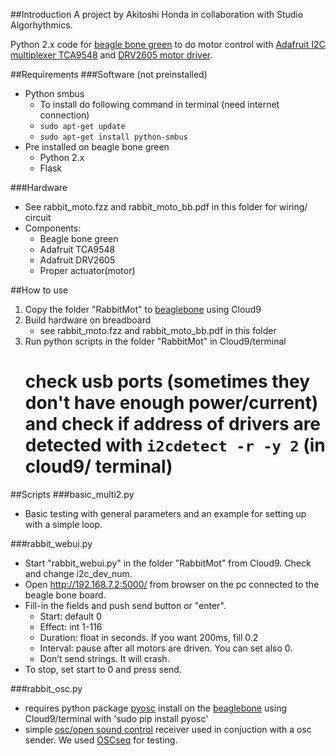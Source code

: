 ##Introduction
A project by Akitoshi Honda in collaboration with Studio Algorhythmics.

Python 2.x code for [beagle bone green](http://wiki.seeed.cc/BeagleBone_Green_Wireless/) to do motor control with [Adafruit I2C multiplexer TCA9548](https://learn.adafruit.com/adafruit-tca9548a-1-to-8-i2c-multiplexer-breakout/overview) and [DRV2605 motor driver](https://learn.adafruit.com/adafruit-drv2605-haptic-controller-breakout/overview).


##Requirements
###Software (not preinstalled)
* Python smbus
	* To install do following command in terminal (need internet connection)
	* `sudo apt-get update`
	* `sudo apt-get install python-smbus`
* Pre installed on beagle bone green
	* Python 2.x
	* Flask

###Hardware
- See rabbit_moto.fzz and rabbit_moto_bb.pdf in this folder for wiring/ circuit
- Components:
	- Beagle bone green
	- Adafruit TCA9548
	- Adafruit DRV2605
	- Proper actuator(motor)


##How to use

1. Copy the folder "RabbitMot" to [beaglebone](http://beagleboard.org/getting-started) using Cloud9
2. Build hardware on breadboard 
	* see rabbit_moto.fzz and rabbit_moto_bb.pdf in this folder 
3. Run python scripts in the folder "RabbitMot" in Cloud9/terminal 
	# check usb ports (sometimes they don't have enough power/current) and check if address of drivers are detected with `i2cdetect -r -y 2` (in cloud9/ terminal)


##Scripts
###basic_multi2.py
- Basic testing with general parameters and an example for setting up with a simple loop.


###rabbit_webui.py
- Start "rabbit_webui.py" in the folder "RabbitMot" from Cloud9. Check and change i2c_dev_num. 
- Open http://192.168.7.2:5000/ from browser on the pc connected to the beagle bone board.
- Fill-in the fields and push send button or "enter".
	- Start: default 0
	- Effect: int 1-116
	- Duration: float in seconds. If you want 200ms, fill 0.2
	- Interval: pause after all motors are driven. You can set also 0. 
	- Don’t send strings. It will crash.
- To stop, set start to 0 and press send.

###rabbit_osc.py
- requires python package [pyosc](https://pypi.python.org/pypi/pyOSC) install on the [beaglebone](http://beagleboard.org/getting-started) using Cloud9/terminal with 'sudo pip install pyosc'
- simple [osc/open sound control](https://en.wikipedia.org/wiki/Open_Sound_Control) receiver used in conjuction with a osc sender. We used [OSCseq](http://oscseq.com/manual/) for testing. 



